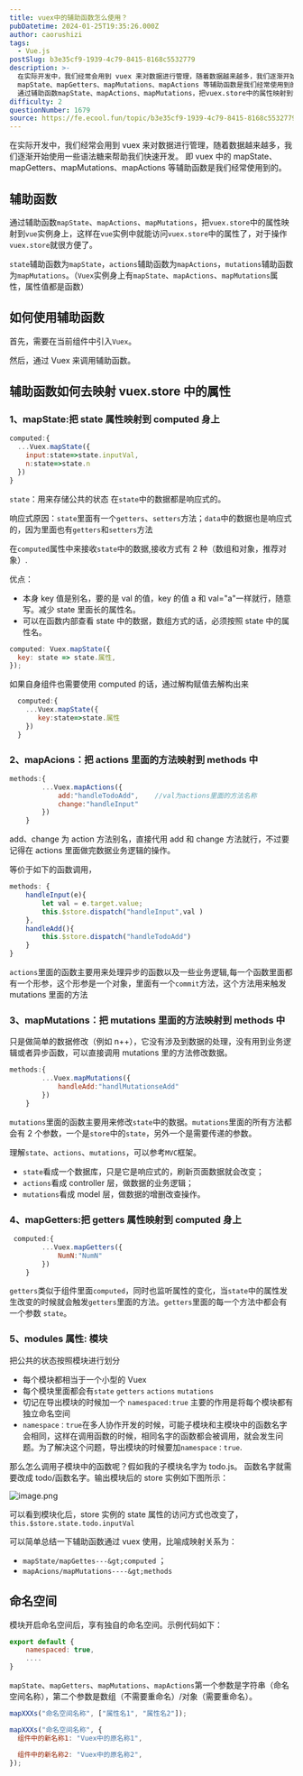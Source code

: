 ```yaml
---
title: vuex中的辅助函数怎么使用？
pubDatetime: 2024-01-25T19:35:26.000Z
author: caorushizi
tags:
  - Vue.js
postSlug: b3e35cf9-1939-4c79-8415-8168c5532779
description: >-
  在实际开发中，我们经常会用到 vuex 来对数据进行管理，随着数据越来越多，我们逐渐开始使用一些语法糖来帮助我们快速开发。 即 vuex 中的
  mapState、mapGetters、mapMutations、mapActions 等辅助函数是我们经常使用到的。 辅助函数
  通过辅助函数mapState、mapActions、mapMutations，把vuex.store中的属性映射到vue实例身
difficulty: 2
questionNumber: 1679
source: https://fe.ecool.fun/topic/b3e35cf9-1939-4c79-8415-8168c5532779
---
```


在实际开发中，我们经常会用到 vuex 来对数据进行管理，随着数据越来越多，我们逐渐开始使用一些语法糖来帮助我们快速开发。 即 vuex 中的 mapState、mapGetters、mapMutations、mapActions 等辅助函数是我们经常使用到的。

## 辅助函数

通过辅助函数`mapState`、`mapActions`、`mapMutations`，把`vuex.store`中的属性映射到`vue`实例身上，这样在`vue`实例中就能访问`vuex.store`中的属性了，对于操作`vuex.store`就很方便了。

`state`辅助函数为`mapState`，`actions`辅助函数为`mapActions`，`mutations`辅助函数为`mapMutations`。（`Vuex`实例身上有`mapState`、`mapActions`、`mapMutations`属性，属性值都是函数）

## 如何使用辅助函数

首先，需要在当前组件中引入`Vuex`。

然后，通过 Vuex 来调用辅助函数。

## 辅助函数如何去映射 vuex.store 中的属性

### 1、mapState:把 state 属性映射到 computed 身上

```js
computed:{
  ...Vuex.mapState({
    input:state=>state.inputVal,
    n:state=>state.n
  })
}

```

`state`：用来存储公共的状态 在`state`中的数据都是响应式的。

响应式原因：`state`里面有一个`getters`、`setters`方法；`data`中的数据也是响应式的，因为里面也有`getters`和`setters`方法

在`computed`属性中来接收`state`中的数据,接收方式有 2 种（数组和对象，推荐对象）.

优点：

- 本身 key 值是别名，要的是 val 的值，key 的值 a 和 val="a"一样就行，随意写。减少 state 里面长的属性名。
- 可以在函数内部查看 state 中的数据，数组方式的话，必须按照 state 中的属性名。

```js
computed: Vuex.mapState({
  key: state => state.属性,
});
```

如果自身组件也需要使用 computed 的话，通过解构赋值去解构出来

```js
  computed:{
    ...Vuex.mapState({
       key:state=>state.属性
    })
  }
```

### 2、mapAcions：把 actions 里面的方法映射到 methods 中

```js
methods:{
        ...Vuex.mapActions({
            add:"handleTodoAdd",    //val为actions里面的方法名称
            change:"handleInput"
        })
    }

```

add、change 为 action 方法别名，直接代用 add 和 change 方法就行，不过要记得在 actions 里面做完数据业务逻辑的操作。

等价于如下的函数调用，

```js
methods: {
	handleInput(e){
		let val = e.target.value;
		this.$store.dispatch("handleInput",val )
	},
	handleAdd(){
		this.$store.dispatch("handleTodoAdd")
	}
}

```

`actions`里面的函数主要用来处理异步的函数以及一些业务逻辑,每一个函数里面都有一个形参，这个形参是一个对象，里面有一个`commit`方法，这个方法用来触发 mutations 里面的方法

### 3、mapMutations：把 mutations 里面的方法映射到 methods 中

只是做简单的数据修改（例如 n++），它没有涉及到数据的处理，没有用到业务逻辑或者异步函数，可以直接调用 mutations 里的方法修改数据。

```js
methods:{
        ...Vuex.mapMutations({
            handleAdd:"handlMutationseAdd"
        })
    }

```

`mutations`里面的函数主要用来修改`state`中的数据。`mutations`里面的所有方法都会有 2 个参数，一个是`store`中的`state`，另外一个是需要传递的参数。

理解`state`、`actions`、`mutations`，可以参考`MVC`框架。

- `state`看成一个数据库，只是它是响应式的，刷新页面数据就会改变；
- `actions`看成 controller 层，做数据的业务逻辑；
- `mutations`看成 model 层，做数据的增删改查操作。

### 4、mapGetters:把 getters 属性映射到 computed 身上

```js
 computed:{
        ...Vuex.mapGetters({
            NumN:"NumN"
        })
    }

```

`getters`类似于组件里面`computed`，同时也监听属性的变化，当`state`中的属性发生改变的时候就会触发`getters`里面的方法。`getters`里面的每一个方法中都会有一个参数 `state`。

### 5、modules 属性: 模块

把公共的状态按照模块进行划分

- 每个模块都相当于一个小型的 Vuex
- 每个模块里面都会有`state` `getters` `actions` `mutations`
- 切记在导出模块的时候加一个 `namespaced:true` 主要的作用是将每个模块都有独立命名空间
- `namespace：true`在多人协作开发的时候，可能子模块和主模块中的函数名字会相同，这样在调用函数的时候，相同名字的函数都会被调用，就会发生问题。为了解决这个问题，导出模块的时候要加`namespace：true`.

那么怎么调用子模块中的函数呢？假如我的子模块名字为 todo.js。 函数名字就需要改成 todo/函数名字。输出模块后的 store 实例如下图所示：

![image.png](https://static.ecool.fun//article/00e48252-2d3b-4dd5-9a39-97112785b566.png)

可以看到模块化后，store 实例的 state 属性的访问方式也改变了，`this.$store.state.todo.inputVal`

可以简单总结一下辅助函数通过 vuex 使用，比喻成映射关系为：

- `mapState/mapGettes---&gt;computed` ；
- `mapAcions/mapMutations----&gt;methods`

## 命名空间

模块开启命名空间后，享有独自的命名空间。示例代码如下：

```js
export default {
	namespaced: true,
	....
}
```

`mapState`、`mapGetters`、`mapMutations`、`mapActions`第一个参数是字符串（命名空间名称），第二个参数是数组（不需要重命名）/对象（需要重命名）。

```js
mapXXXs("命名空间名称", ["属性名1", "属性名2"]);

mapXXXs("命名空间名称", {
  组件中的新名称1: "Vuex中的原名称1",

  组件中的新名称2: "Vuex中的原名称2",
});
```
